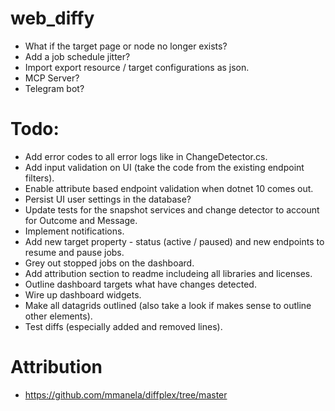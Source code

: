 # web_diffy

- What if the target page or node no longer exists?
- Add a job schedule jitter?
- Import export resource / target configurations as json.
- MCP Server?
- Telegram bot?

# Todo:

- Add error codes to all error logs like in ChangeDetector.cs.
- Add input validation on UI (take the code from the existing endpoint filters).
- Enable attribute based endpoint validation when dotnet 10 comes out.
- Persist UI user settings in the database?
- Update tests for the snapshot services and change detector to account for Outcome and Message.
- Implement notifications.
- Add new target property - status (active / paused) and new endpoints to resume and pause jobs.
- Grey out stopped jobs on the dashboard.
- Add attribution section to readme includeing all libraries and licenses.
- Outline dashboard targets what have changes detected.
- Wire up dashboard widgets.
- Make all datagrids outlined (also take a look if makes sense to outline other elements).
- Test diffs (especially added and removed lines).

# Attribution
- https://github.com/mmanela/diffplex/tree/master